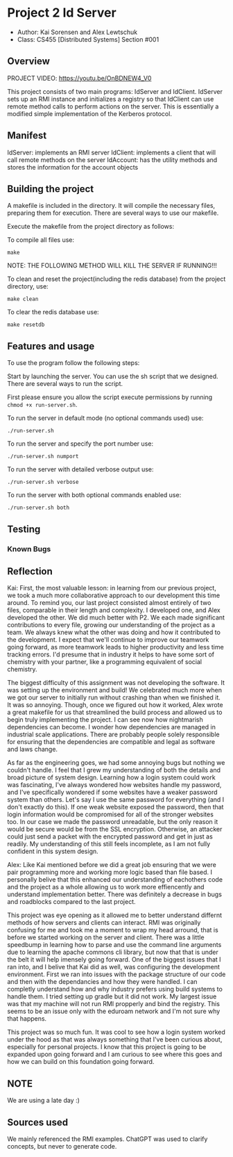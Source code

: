 # Project 2 Id Server

* Author: Kai Sorensen and Alex Lewtschuk
* Class: CS455 [Distributed Systems] Section #001

## Overview

PROJECT VIDEO: https://youtu.be/OnBDNEW4_V0

This project consists of two main programs: IdServer and IdClient. IdServer sets up an RMI instance and initializes a registry so that IdClient can use remote method calls to perform actions on the server. This is essentially a modified simple implementation of the Kerberos protocol.

## Manifest

IdServer: implements an RMI server
IdClient: implements a client that will call remote methods on the server
IdAccount: has the utility methods and stores the information for the account objects

## Building the project

A makefile is included in the directory. It will compile the necessary files, preparing them for execution.
There are several ways to use our makefile.

Execute the makefile from the project directory as follows:

To compile all files use:
```
make
```

NOTE: THE FOLLOWING METHOD WILL KILL THE SERVER IF RUNNING!!!

To clean and reset the project(including the redis database) from the project directory, use:

```
make clean
```

To clear the redis database use:

```
make resetdb
```

## Features and usage

To use the program follow the following steps:

Start by launching the server. You can use the sh script that we designed. There are several ways to run the script.

First please ensure you allow the script execute permissions by running `chmod +x run-server.sh`.

To run the server in default mode (no optional commands used) use:
```
./run-server.sh
```

To run the server and specify the port number use:
```
./run-server.sh numport
```

To run the server with detailed verbose output use:
```
./run-server.sh verbose
```

To run the server with both optional commands enabled use:
```
./run-server.sh both
```

## Testing

<!-- For this testing we essentially did end user testing. We thought of a list of what the user could do when running the server and then proceeded to test running different combinations of commands with different number of users on the server. This allowed us to catch most of the edge cases that we could think of. We ran commands when the client was connected to the server and when it was disconnected. The edge case generation that we did took care of all the issues that we ran into and the checks that we have implemented into our code took care of them all. -->

### Known Bugs

<!-- There are certainly some edge cases that we haven't yet discovered. However, if the user uses IRC
protocol properly, there shouldn't be any errors. -->

## Reflection

Kai:
First, the most valuable lesson: in learning from our previous project, we took a much more collaborative approach to our development this time around. To remind you, our last project consisted almost entirely of two files, comparable in their length and complexity. I developed one, and Alex developed the other. We did much better with P2. We each made significant contributions to every file, growing our understanding of the project as a team. We always knew what the other was doing and how it contributed to the development. I expect that we'll continue to improve our teamwork going forward, as more teamwork leads to higher productivity and less time tracking errors. I'd presume that in industry it helps to have some sort of chemistry with your partner, like a programming equivalent of social chemistry.

The biggest difficulty of this assignment was not developing the software. It was setting up the environment and build! We celebrated much more when we got our server to initially run without crashing than when we finished it. It was so annoying. Though, once we figured out how it worked, Alex wrote a great makefile for us that streamlined the build process and allowed us to begin truly implementing the project. I can see now how nightmarish dependencies can become. I wonder how dependencies are managed in industrial scale applications. There are probably people solely responsible for ensuring that the dependencies are compatible and legal as software and laws change.

As far as the engineering goes, we had some annoying bugs but nothing we couldn't handle. I feel that I grew my understanding of both the details and broad picture of system design. Learning how a login system could work was fascinating, I've always wondered how websites handle my password, and I've specifically wondered if some websites have a weaker password system than others. Let's say I use the same password for everything (and I don't exactly do this). If one weak website exposed the password, then that login information would be compromised for all of the stronger websites too. In our case we made the password unreadable, but the only reason it would be secure would be from the SSL encryption. Otherwise, an attacker could just send a packet with the encrypted password and get in just as readily. My understanding of this still feels incomplete, as I am not fully confident in this system design.




Alex:
Like Kai mentioned before we did a great job ensuring that we were pair programming more and working more logic based than file based. I personally belive that this enhanced our understanding of eachothers code and the project as a whole allowing us to work more effiencently and understand implementation better. There was definitely a decrease in bugs and roadblocks compared to the last project. 

This project was eye opening as it allowed me to better understand differnt methods of how servers and clients can interact. RMI was originally confusing for me and took me a moment to wrap my head arround, that is before we started working on the server and client. There was a little speedbump in learning how to parse and use the command line arguments due to learning the apache commons cli library, but now that that is under the belt it will help imensely going forward. One of the biggest issues that I ran into, and I belive that Kai did as well, was configuring the development environment. First we ran into issues with the package structure of our code and then with the dependancies and how they were handled. I can completly understand how and why industry prefers using build systems to handle them. I tried setting up gradle but it did not work. My largest issue was that my machine will not run RMI propperly and bind the registry. This seems to be an issue only with the eduroam network and I'm not sure why that happens. 

This project was so much fun. It was cool to see how a login system worked under the hood as that was always something that I've been curious about, especially for personal projects. I know that this project is going to be expanded upon going forward and I am curious to see where this goes and how we can build on this foundation going forward. 

## NOTE
We are using a late day :)

## Sources used

We mainly referenced the RMI examples.
ChatGPT was used to clarify concepts, but never to generate code.
